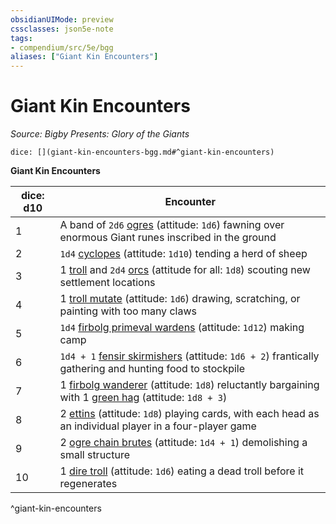 ```yaml
---
obsidianUIMode: preview
cssclasses: json5e-note
tags:
- compendium/src/5e/bgg
aliases: ["Giant Kin Encounters"]
---
```

# Giant Kin Encounters
*Source: Bigby Presents: Glory of the Giants* 

`dice: [](giant-kin-encounters-bgg.md#^giant-kin-encounters)`

**Giant Kin Encounters**

| dice: d10 | Encounter |
|-----------|-----------|
| 1 | A band of `2d6` [ogres](/compendium/bestiary/giant/ogre.md) (attitude: `1d6`) fawning over enormous Giant runes inscribed in the ground |
| 2 | `1d4` [cyclopes](/compendium/bestiary/giant/cyclops.md) (attitude: `1d10`) tending a herd of sheep |
| 3 | 1 [troll](/compendium/bestiary/giant/troll.md) and `2d4` [orcs](/compendium/bestiary/humanoid/orc.md) (attitude for all: `1d8`) scouting new settlement locations |
| 4 | 1 [troll mutate](/compendium/bestiary/giant/troll-mutate-bgg.md) (attitude: `1d6`) drawing, scratching, or painting with too many claws |
| 5 | `1d4` [firbolg primeval wardens](/compendium/bestiary/humanoid/firbolg-primeval-warden-bgg.md) (attitude: `1d12`) making camp |
| 6 | `1d4 + 1` [fensir skirmishers](/compendium/bestiary/giant/fensir-skirmisher-bgg.md) (attitude: `1d6 + 2`) frantically gathering and hunting food to stockpile |
| 7 | 1 [firbolg wanderer](/compendium/bestiary/humanoid/firbolg-wanderer-bgg.md) (attitude: `1d8`) reluctantly bargaining with 1 [green hag](/compendium/bestiary/fey/green-hag.md) (attitude: `1d8 + 3`) |
| 8 | 2 [ettins](/compendium/bestiary/giant/ettin.md) (attitude: `1d8`) playing cards, with each head as an individual player in a four-player game |
| 9 | 2 [ogre chain brutes](/compendium/bestiary/giant/ogre-chain-brute-mpmm.md) (attitude: `1d4 + 1`) demolishing a small structure |
| 10 | 1 [dire troll](/compendium/bestiary/giant/dire-troll-mpmm.md) (attitude: `1d6`) eating a dead troll before it regenerates |
^giant-kin-encounters